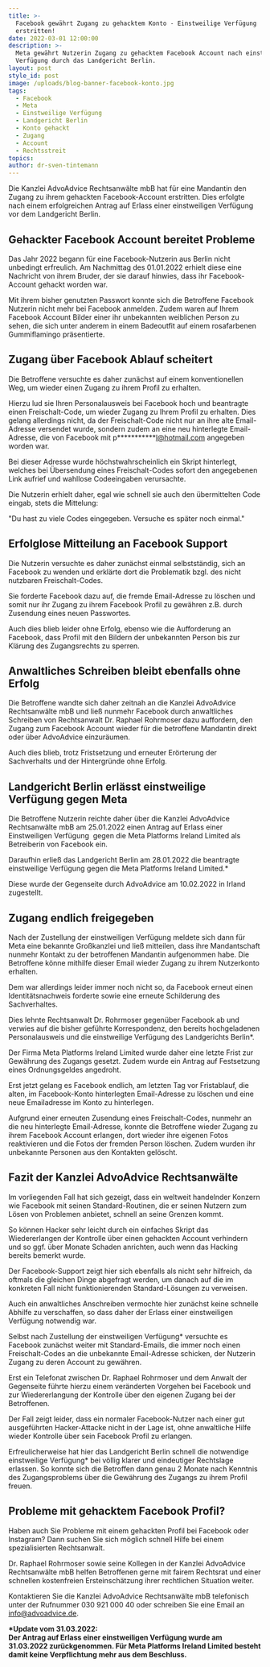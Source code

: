 ```yaml
---
title: >-
  Facebook gewährt Zugang zu gehacktem Konto - Einstweilige Verfügung
  erstritten!
date: 2022-03-01 12:00:00
description: >-
  Meta gewährt Nutzerin Zugang zu gehacktem Facebook Account nach einstweiliger
  Verfügung durch das Landgericht Berlin.
layout: post
style_id: post
image: /uploads/blog-banner-facebook-konto.jpg
tags:
  - Facebook
  - Meta
  - Einstweilige Verfügung
  - Landgericht Berlin
  - Konto gehackt
  - Zugang
  - Account
  - Rechtsstreit
topics:
author: dr-sven-tintemann
---
```

Die Kanzlei AdvoAdvice Rechtsanwälte mbB hat für eine Mandantin den Zugang zu ihrem gehackten Facebook-Account erstritten. Dies erfolgte nach einem erfolgreichen Antrag auf Erlass einer einstweiligen Verfügung vor dem Landgericht Berlin.&nbsp;

## Gehackter Facebook Account bereitet Probleme

Das Jahr 2022 begann für eine Facebook-Nutzerin aus Berlin nicht unbedingt erfreulich. Am Nachmittag des 01.01.2022 erhielt diese eine Nachricht von ihrem Bruder, der sie darauf hinwies, dass ihr Facebook-Account gehackt worden war.&nbsp;

Mit ihrem bisher genutzten Passwort konnte sich die Betroffene Facebook Nutzerin nicht mehr bei Facebook anmelden. Zudem waren auf Ihrem Facebook Account Bilder einer ihr unbekannten weiblichen Person zu sehen, die sich unter anderem in einem Badeoutfit auf einem rosafarbenen Gummiflamingo präsentierte.&nbsp;

## Zugang über Facebook Ablauf scheitert

Die Betroffene versuchte es daher zunächst auf einem konventionellen Weg, um wieder einen Zugang zu ihrem Profil zu erhalten.&nbsp;&nbsp;

Hierzu lud sie Ihren Personalausweis bei Facebook hoch und beantragte einen Freischalt-Code, um wieder Zugang zu Ihrem Profil zu erhalten. Dies gelang allerdings nicht, da der Freischalt-Code nicht nur an ihre alte Email-Adresse versendet wurde, sondern zudem an eine neu hinterlegte Email-Adresse, die von Facebook mit p\*\*\*\*\*\*\*\*\*\*\*l@hotmail.com angegeben worden war.&nbsp;

Bei dieser Adresse wurde höchstwahrscheinlich ein Skript hinterlegt, welches bei Übersendung eines Freischalt-Codes sofort den angegebenen Link aufrief und wahllose Codeeingaben verursachte.&nbsp;

Die Nutzerin erhielt daher, egal wie schnell sie auch den übermittelten Code eingab, stets die Mittelung:&nbsp;

"Du hast zu viele Codes eingegeben. Versuche es später noch einmal."

## Erfolglose Mitteilung an Facebook Support

Die Nutzerin versuchte es daher zunächst einmal selbstständig, sich an Facebook zu wenden und erklärte dort die Problematik bzgl. des nicht nutzbaren Freischalt-Codes.&nbsp;

Sie forderte Facebook dazu auf, die fremde Email-Adresse zu löschen und somit nur ihr Zugang zu ihrem Facebook Profil zu gewähren z.B. durch Zusendung eines neuen Passwortes.&nbsp;

Auch dies blieb leider ohne Erfolg, ebenso wie die Aufforderung an Facebook, dass Profil mit den Bildern der unbekannten Person bis zur Klärung des Zugangsrechts zu sperren.&nbsp;

## Anwaltliches Schreiben bleibt ebenfalls ohne Erfolg

Die Betroffene wandte sich daher zeitnah an die Kanzlei AdvoAdvice Rechtsanwälte mbB und lie&szlig; nunmehr Facebook durch anwaltliches Schreiben von Rechtsanwalt Dr. Raphael Rohrmoser dazu auffordern, den Zugang zum Facebook Account wieder für die betroffene Mandantin direkt oder über AdvoAdvice einzuräumen.&nbsp;

Auch dies blieb, trotz Fristsetzung und erneuter Erörterung der Sachverhalts und der Hintergründe ohne Erfolg.&nbsp;

## Landgericht Berlin erlässt einstweilige Verfügung gegen Meta

Die Betroffene Nutzerin reichte daher über die Kanzlei AdvoAdvice Rechtsanwälte mbB am 25.01.2022 einen Antrag auf Erlass einer Einstweiligen Verfügung&nbsp; gegen die Meta Platforms Ireland Limited als Betreiberin von Facebook ein.&nbsp;

Daraufhin erlie&szlig; das Landgericht Berlin am 28.01.2022 die beantragte einstweilige Verfügung gegen die Meta Platforms Ireland Limited.\*&nbsp;

Diese wurde der Gegenseite durch AdvoAdvice am 10.02.2022 in Irland zugestellt.&nbsp;

## Zugang endlich freigegeben

Nach der Zustellung der einstweiligen Verfügung meldete sich dann für Meta eine bekannte Gro&szlig;kanzlei und lie&szlig; mitteilen, dass ihre Mandantschaft nunmehr Kontakt zu der betroffenen Mandantin aufgenommen habe. Die Betroffene könne mithilfe dieser Email wieder Zugang zu ihrem Nutzerkonto erhalten.&nbsp;

Dem war allerdings leider immer noch nicht so, da Facebook erneut einen Identitätsnachweis forderte sowie eine erneute Schilderung des Sachverhaltes.&nbsp;

Dies lehnte Rechtsanwalt Dr. Rohrmoser gegenüber Facebook ab und verwies auf die bisher geführte Korrespondenz, den bereits hochgeladenen Personalausweis und die einstweilige Verfügung des Landgerichts Berlin\*.&nbsp;

Der Firma Meta Platforms Ireland Limited wurde daher eine letzte Frist zur Gewährung des Zugangs gesetzt. Zudem wurde ein Antrag auf Festsetzung eines Ordnungsgeldes angedroht.&nbsp;

Erst jetzt gelang es Facebook endlich, am letzten Tag vor Fristablauf, die alten, im Facebook-Konto hinterlegten Email-Adresse zu löschen und eine neue Emailadresse im Konto zu hinterlegen.&nbsp;

Aufgrund einer erneuten Zusendung eines Freischalt-Codes, nunmehr an die neu hinterlegte Email-Adresse, konnte die Betroffene wieder Zugang zu ihrem Facebook Account erlangen, dort wieder ihre eigenen Fotos reaktivieren und die Fotos der fremden Person löschen. Zudem wurden ihr unbekannte Personen aus den Kontakten gelöscht.&nbsp;

## Fazit der Kanzlei AdvoAdvice Rechtsanwälte&nbsp;

Im vorliegenden Fall hat sich gezeigt, dass ein weltweit handelnder Konzern wie Facebook mit seinen Standard-Routinen, die er seinen Nutzern zum Lösen von Problemen anbietet, schnell an seine Grenzen kommt.&nbsp;

So können Hacker sehr leicht durch ein einfaches Skript das Wiedererlangen der Kontrolle über einen gehackten Account verhindern und so ggf. über Monate Schaden anrichten, auch wenn das Hacking bereits bemerkt wurde.&nbsp;

Der Facebook-Support zeigt hier sich ebenfalls als nicht sehr hilfreich, da oftmals die gleichen Dinge abgefragt werden, um danach auf die im konkreten Fall nicht funktionierenden Standard-Lösungen zu verweisen.&nbsp;

Auch ein anwaltliches Anschreiben vermochte hier zunächst keine schnelle Abhilfe zu verschaffen, so dass daher der Erlass einer einstweiligen Verfügung notwendig war.

Selbst nach Zustellung der einstweiligen Verfügung\* versuchte es Facebook zunächst weiter mit Standard-Emails, die immer noch einen Freischalt-Codes an die unbekannte Email-Adresse schicken, der Nutzerin Zugang zu deren Account zu gewähren.&nbsp;

Erst ein Telefonat zwischen Dr. Raphael Rohrmoser und dem Anwalt der Gegenseite führte hierzu einem veränderten Vorgehen bei Facebook und zur Wiedererlangung der Kontrolle über den eigenen Zugang bei der Betroffenen.&nbsp;

Der Fall zeigt leider, dass ein normaler Facebook-Nutzer nach einer gut ausgeführten Hacker-Attacke nicht in der Lage ist, ohne anwaltliche Hilfe wieder Kontrolle über sein Facebook Profil zu erlangen.&nbsp;

Erfreulicherweise hat hier das Landgericht Berlin schnell die notwendige einstweilige Verfügung\* bei völlig klarer und eindeutiger Rechtslage erlassen. So konnte sich die Betroffen dann genau 2 Monate nach Kenntnis des Zugangsproblems über die Gewährung des Zugangs zu ihrem Profil freuen.&nbsp;

## Probleme mit gehacktem Facebook Profil?

Haben auch Sie Probleme mit einem gehackten Profil bei Facebook oder Instagram? Dann suchen Sie sich möglich schnell Hilfe bei einem spezialisierten Rechtsanwalt.&nbsp;

Dr. Raphael Rohrmoser sowie seine Kollegen in der Kanzlei AdvoAdvice Rechtsanwälte mbB helfen Betroffenen gerne mit fairem Rechtsrat und einer schnellen kostenfreien Ersteinschätzung ihrer rechtlichen Situation weiter.&nbsp;

Kontaktieren Sie die Kanzlei AdvoAdvice Rechtsanwälte mbB telefonisch unter der Rufnummer 030 921 000 40 oder schreiben Sie eine Email an info@advoadvice.de.

**\*Update vom 31.03.2022:<br>Der Antrag auf Erlass einer einstweiligen Verfügung wurde am 31.03.2022 zurückgenommen. Für Meta Platforms Ireland Limited besteht damit keine Verpflichtung mehr aus dem Beschluss.**

&nbsp;
